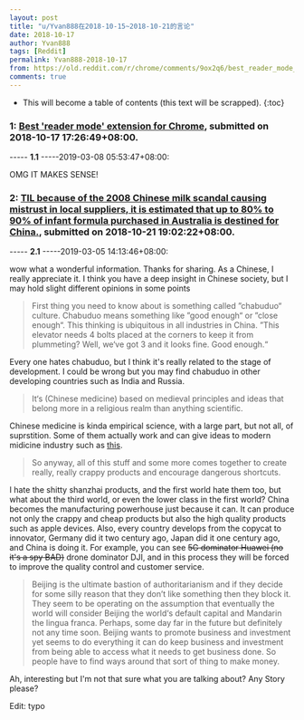 ```yaml
---
layout: post
title: "u/Yvan888在2018-10-15~2018-10-21的言论"
date: 2018-10-17
author: Yvan888
tags: [Reddit]
permalink: Yvan888-2018-10-17
from: https://old.reddit.com/r/chrome/comments/9ox2q6/best_reader_mode_extension_for_chrome/
comments: true
---
```


* This will become a table of contents (this text will be scrapped).
{:toc}

### 1: [Best 'reader mode' extension for Chrome](https://old.reddit.com/r/chrome/comments/9ox2q6/best_reader_mode_extension_for_chrome/), submitted on 2018-10-17 17:26:49+08:00.

----- __1.1__ -----2019-03-08 05:53:47+08:00:

OMG IT MAKES SENSE!

### 2: [TIL because of the 2008 Chinese milk scandal causing mistrust in local suppliers, it is estimated that up to 80% to 90% of infant formula purchased in Australia is destined for China.](https://old.reddit.com/r/todayilearned/comments/9q2p9f/til_because_of_the_2008_chinese_milk_scandal/), submitted on 2018-10-21 19:02:22+08:00.

----- __2.1__ -----2019-03-05 14:13:46+08:00:

wow what a wonderful information. Thanks for sharing. As a Chinese, I really appreciate it. I think you have a deep insight in Chinese society, but I may hold slight different opinions in some points

>	First thing you need to know about is something called ”chabuduo“ culture. Chabuduo means something like ”good enough“ or ”close enough“. This thinking is ubiquitous in all industries in China. ”This elevator needs 4 bolts placed at the corners to keep it from plummeting? Well, we‘ve got 3 and it looks fine. Good enough.“

Every one hates chabuduo, but I think it's really related to the stage of development. I could be wrong but you may find chabuduo in other developing countries such as India and Russia.

>	It‘s (Chinese medicine) based on medieval principles and ideas that belong more in a religious realm than anything scientific.

Chinese medicine is kinda empirical science, with a large part, but not all, of suprstition. Some of them actually work and can give ideas to modern midicine industry such as [this](https://www.sciencedaily.com/releases/2016/09/160908084319.htm). 

>	So anyway, all of this stuff and some more comes together to create really, really crappy products and encourage dangerous shortcuts. 

I hate the shitty shanzhai products, and the first world hate them too, but what about the third world, or even the lower class in the first world? China becomes the manufacturing powerhouse just because it can. It can produce not only the crappy and cheap products but also the high quality products such as apple devices. Also, every country develops from the copycat to innovator, Germany did it two century ago, Japan did it one century ago, and China is doing it. For example, you can see ~~5G dominator Huawei (no it's a spy BAD)~~ drone dominator DJI, and in this process they will be forced to improve the quality control and customer service.

>	Beijing is the ultimate bastion of authoritarianism and if they decide for some silly reason that they don’t like something then they block it. They seem to be operating on the assumption that eventually the world will consider Beijing the world‘s default capital and Mandarin the lingua franca. Perhaps, some day far in the future but definitely not any time soon. Beijing wants to promote business and investment yet seems to do everything it can do keep business and investment from being able to access what it needs to get business done. So people have to find ways around that sort of thing to make money.

Ah, interesting but I'm not that sure what you are talking about? Any Story please?

Edit: typo

